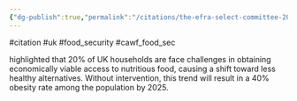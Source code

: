 ```yaml
---
{"dg-publish":true,"permalink":"/citations/the-efra-select-committee-2023/","created":"2025-10-23T17:42:46.208+01:00","updated":"2025-10-23T18:06:08.925+01:00"}
---
```


#citation #uk #food_security #cawf_food_sec 

highlighted that 20% of UK households are face challenges in obtaining economically viable access to nutritious food, causing a shift toward less healthy alternatives. Without intervention, this trend will result in a 40% obesity rate among the population by 2025.



